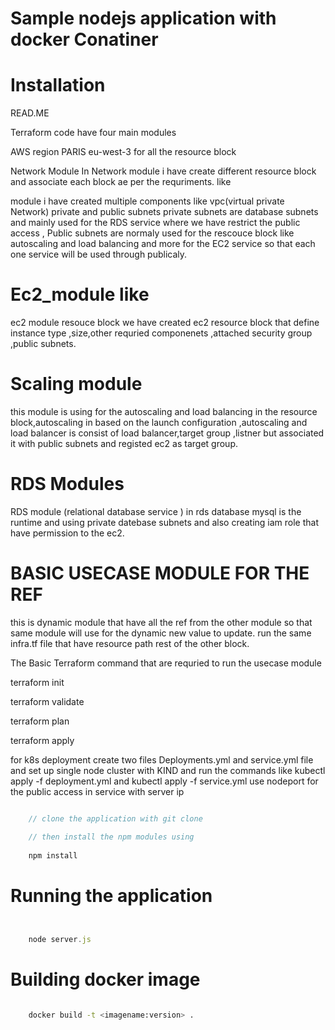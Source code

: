 # Sample nodejs application with docker Conatiner


# Installation
READ.ME



Terraform code have four main modules

AWS region PARIS eu-west-3 for all the resource block 

Network Module 
In Network module i have create different resource block and associate each block ae per the requriments. like

module i have created multiple components like 
vpc(virtual private Network)
private and public subnets
private subnets are  database subnets and mainly used for the RDS service where we have restrict the public access ,
Public subnets are normaly used for the rescouce block like autoscaling and load balancing and more for the EC2 service so that each one service will be used through publicaly.  


# Ec2_module like
ec2 module resouce block we have created ec2 resource block that define  instance type ,size,other requried componenets ,attached 
security group ,public subnets.

# Scaling  module 
this module is using for the autoscaling and load balancing in the resource block,autoscaling in based on the launch configuration ,autoscaling and load balancer is consist of load balancer,target group ,listner but associated it with public subnets and registed ec2 as target group.
# RDS Modules
RDS module (relational database service ) in rds database mysql is the runtime and using private datebase subnets and also creating iam role that have permission to the ec2.

# BASIC USECASE MODULE FOR THE REF 
this is dynamic module that have all the ref from the other module so that same module will use for the dynamic new value to update. 
run the same infra.tf file that have resource path rest of the other block.

<!--
 module "vpc" {
  source = "../vpc_module"


}

<!-->

 The Basic Terraform command that are requried to run the usecase module 

terraform init

terraform validate

terraform plan 

terraform apply

for k8s deployment create two files Deployments.yml and service.yml file and 
set up single node cluster with KIND  and run the commands like
kubectl apply -f deployment.yml and 
kubectl apply -f service.yml 
use nodeport for the public access in service with server ip




```javascript

    // clone the application with git clone

    // then install the npm modules using
     
    npm install


```


# Running the application


```javascript


    node server.js


```


# Building docker image

```bash

    docker build -t <imagename:version> .